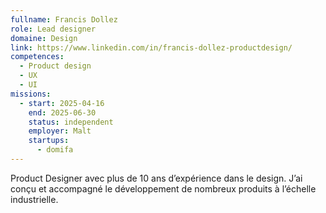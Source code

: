 ```yaml
---
fullname: Francis Dollez
role: Lead designer
domaine: Design
link: https://www.linkedin.com/in/francis-dollez-productdesign/
competences:
  - Product design
  - UX
  - UI
missions:
  - start: 2025-04-16
    end: 2025-06-30
    status: independent
    employer: Malt
    startups:
      - domifa
---
```

Product Designer avec plus de 10 ans d’expérience dans le design.
J’ai conçu et accompagné le développement de nombreux produits à l’échelle industrielle. 